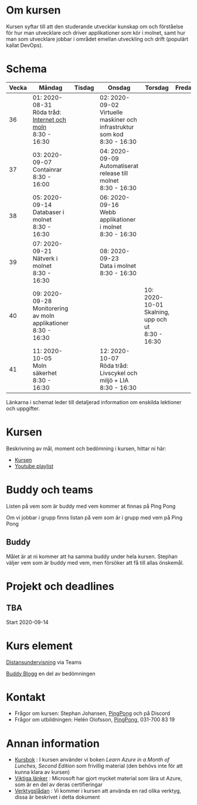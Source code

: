 # Om kursen

Kursen syftar till att den studerande utvecklar kunskap om och förståelse för hur man utvecklare och driver applikationer som kör i molnet, samt hur man som utvecklare jobbar i området emellan utveckling och drift (populärt kallat DevOps).

# Schema

Vecka|Måndag|Tisdag |Onsdag |Torsdag|Fredag
-----|-------|-------|------|------|------
36|01: 2020-08-31<br />Röda tråd: [Internet och moln](lecture_01_internet_och_moln.md)<br />8:30 - 16:30|        |02: 2020-09-02<br />Virtuelle maskiner och infrastruktur som kod<br />8:30 - 16:30||
37|03: 2020-09-07<br />Containrar<br />8:30 - 16:00||04: 2020-09-09<br />Automatiserat release till molnet<br />8:30 - 16:30||
38|05: 2020-09-14<br />Databaser i molnet<br />8:30 - 16:30||06: 2020-09-16<br />Webb applikationer i molnet<br />8:30 - 16:30||
39|07: 2020-09-21<br />Nätverk i molnet<br />8:30 - 16:30||08: 2020-09-23<br />Data i molnet<br />8:30 - 16:30||        
40|09: 2020-09-28<br />Monitorering av moln applikationer<br />8:30 - 16:30|||10: 2020-10-01<br />Skalning, upp och ut<br />8:30 - 16:30|
41|11: 2020-10-05<br />Moln säkerhet<br />8:30 - 16:30||12: 2020-10-07<br />Röda tråd: Livscykel och miljö + LIA<br />8:30 - 16:30||

Länkarna i schemat leder till detaljerad information om enskilda lektioner och uppgifter.

# Kursen

Beskrivning av mål, moment och bedömning i kursen, hittar ni här:

* [Kursen](info_course.md)
* [Youtube playlist](https://www.youtube.com/playlist?list=PLIZnNw5DogHdurntHiGj6v4KQ0CT5rQXu)

# Buddy och teams

Listen på vem som är buddy med vem kommer at finnas på Ping Pong

Om vi jobbar i grupp finns listan på vem som är i grupp med vem på Ping Pong

## Buddy

Målet är at ni kommer att ha samma buddy under hela kursen. Stephan väljer vem som är buddy med vem, men försöker att få till allas önskemål. 

# Projekt och deadlines

## TBA

Start 2020-09-14

# Kurs element

[Distansundervisning](remote.md) via Teams

[Buddy Blogg](assement_blog.md) en del av bedömningen

# Kontakt
* Frågor om kursen: Stephan Johansen, [PingPong](https://yh.pingpong.se/courseId/xx/) och på Discord
* Frågor om utbildningen: Helén Olofsson, [PingPong](https://yh.pingpong.se/courseId/xx/), 031-700 83 19

# Annan information

* [Kursbok](info_learningmaterial.md) : I kursen använder vi boken *Learn Azure in a Month of Lunches, Second Edition* som frivillig material (den behövs inte för att kunna klara av kursen)
* [Viktiga länker](info_learningmaterial.md) : Microsoft har gjort mycket material som lära ut Azure, som är en del av deras certifieringar
* [Verktygslådan](info_tools.md) : Vi kommer i kursen att använda en rad olika verktyg, dissa är beskrivet i detta dokument